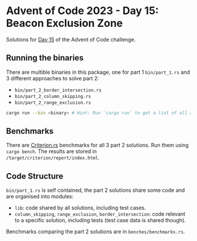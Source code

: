 # Advent of Code 2023 - Day 15: Beacon Exclusion Zone
Solutions for [Day 15](https://adventofcode.com/2020/day/15) of the Advent of Code challenge.

## Running the binaries
There are multible binaries in this package, one for part 1 `bin/part_1.rs` and 3 different approaches to solve part 2:
- `bin/part_2_border_intersection.rs`
- `bin/part_2_column_skipping.rs`
- `bin/part_2_range_exclusion.rs`

```bash
cargo run --bin <binary> # Hint: Run `cargo run` to get a list of all available binaries
```

## Benchmarks
There are [Criterion.rs](https://github.com/bheisler/criterion.rs) benchmarks for all 3 part 2 solutions. 
Run them using `cargo bench`. The results are stored in `/target/criterion/report/index.html`.

## Code Structure
`bin/part_1.rs` is self contained, the part 2 solutions share some code and are organised into modules:
 - `lib`: code shared by all solutions, including test cases.
 - `column_skipping`, `range_exclusion`, `border_intersection`: code relevant to a specific solution, including tests (test case data is shared though).

Benchmarks comparing the part 2 solutions are in `benches/benchmarks.rs`.
